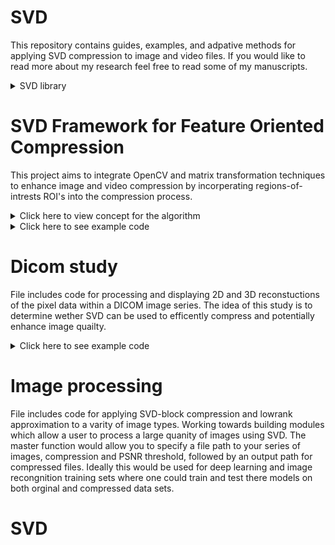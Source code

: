 # SVD
This repository contains guides, examples, and adpative methods for applying SVD compression to image and video files. If you would like to read more about my research feel free to read some of my manuscripts. 


<details>
  <summary>SVD library</summary>


</details>


# SVD Framework for Feature Oriented Compression
This project aims to integrate OpenCV and matrix transformation techniques to enhance image and video compression by incorperating regions-of-intrests ROI's into the compression process. 


<details>
  <summary>Click here to view concept for the algorithm</summary>
![Fc-SVD algorithm](https://github.com/Jesse-Redford/Adpative-SVD/blob/master/fc-SVD%20algorithm.PNG?raw=true)
</details>

<details>
  <summary>Click here to see example code</summary>


</details>

# Dicom study
File includes code for processing and displaying 2D and 3D reconstuctions of the pixel data within a DICOM image series.
The idea of this study is to determine wether SVD can be used to efficently compress and potentially enhance image quailty.

<details>
  <summary>Click here to see example code</summary>
  
  #========================= DICOM Study ============================#

# FileName: svd_dicom_study.py
# Author: Jesse Redford
# Date: 12/22/2019

# Objective: Determine wether a Global & Localized rank approximation scheme(s) 
#            using SVD and CUR decomposition methods can reduce image noise and 
#            enhance 2D-3D image reconstruction of DICOM CT and MRI image series

#==================== Virtual Environment ==============================#

# Canopy Environment = admin = python 2.7.13
# Installation refrence for pydicom libary https://pydicom.github.io/pydicom/dev/old/getting_started.html
# Run script from virutal env
# ---> Open Canopy cmd
# ------> conda activate pydicomenv
# ---------> cd Desktop\Avante
# ------------> python dicom-python.py

#=====================Dependices-References=============================#
import os
import sys
sys.path.append(r'c:\users\jesse\appdata\local\programs\python\python36\lib\site-packages')

import pydicom 
from pydicom import dcmread
from pydicom import pixel_data_handlers

import numpy as np
from numpy.linalg import svd

import matplotlib.pyplot as plt
from mpl_toolkits.mplot3d.art3d import Poly3DCollection

import scipy.ndimage
from skimage import morphology
from skimage import measure
from skimage.transform import resize
from sklearn.cluster import KMeans

from plotly import __version__
from plotly.offline import download_plotlyjs, init_notebook_mode, plot, iplot
import plotly.figure_factory as FF
from plotly.graph_objs import *

# ======================== Function Reference ========================#
# - convert_series_image(series_path,series_image):
# - load_scan(path):
# - get_pixels_hu(scans):
# - hist_plot(imgs_to_process):
# - sample_stack(stack, rows = ? , cols = ?, start_with = ?, show_every = ?):
# - resample(image, scan, new_spacing=[1,1,1]):
# - make_mesh(image, threshold, step_size):
# - plotly_3d(verts, faces, edges = True, slice_color_map = True): --> open interactive webpage with the 3D plot
# - plt_3d(verts, faces):

# SETUP & RUN A DICOM STUDY 

#===================== Load DICOM Data (Specify paths) ==================#
CT_Knee_Series1 = r'C:/Users/Jesse/Desktop/Avante/working_folder/CT/series-000001'
CT_Knee_Series2 = r'C:/Users/Jesse/Desktop/Avante/working_folder/CT/series-000002'
CT_Knee_Series3 = r'C:/Users/Jesse/Desktop/Avante/working_folder/CT/series-000003'
CT_Knee_Series4 = r'C:/Users/Jesse/Desktop/Avante/working_folder/CT/series-000004'
CT_Knee_Series5 = r'C:/Users/Jesse/Desktop/Avante/working_folder/CT/series-000005'
CT_Knee_Series6 = r'C:/Users/Jesse/Desktop/Avante/working_folder/CT/series-000006'
MRI_abdomen = r'C:\Users\Jesse\Desktop\Avante\Dicom studies-20191218T180250Z-001\Dicom studies\MRI\1b9baeb16d2aeba13bed71045df1bc65\series-000001'
series_image = 'image-000001.dcm' # specific image in series

#====================== Setup Directory  ==============================#
# Choose DICOM series to examine
data_path = MRI_abdomen 

# Select output path to save processed images
output_path = working_path = r'C:\Users\Jesse\Desktop\Avante\working_folder'

# Set a Reference ID
id=0

#====================== Process DICOM Image series  =====================#

# Process DICOM Series Slices
DICOM_Series = load_scan(data_path)

# Process and Extract Pixel Data, select number of components "k" for reconstruction
rank = k = 250
DICOM_Series_Images = get_pixels_hu(DICOM_Series,k)

# Save Processed Images to working_path
imgs_to_process = save_load_images(DICOM_Series_Images,id,output_path)

# Analysis Hounsfield Units - Need verify conversion and add better calibration criteria
#hist_plot(imgs_to_process)


#=============== 2D Reconstruction Visualization and Analysis  ================#

sample_stack(imgs_to_process) 
#convert_series_image(data_path,series_image) # display specific series image slice

#================= 3D Reconstruction Visualization and Analysis===============#

threshold = 225       # Filter --> MRI(bone~225,organs~100,skin~0) 
stepsize = 5         #  mesh --> fine = 1 < stepsize < coarse = 5,6,...
num_slices = imgs_to_process.shape[0]
edges = True          # set to true to see triangle 
slice_color_map = True # Set false for uniform color map

# Create 3D reconstruction
verts, faces = make_mesh(imgs_to_process, threshold,stepsize) 
plotly_3d(verts, faces, edges, slice_color_map,rank, threshold, stepsize, num_slices)


#======================= Function Definitions  ==========================#




def convert_series_image(series_path,series_image):
    ds = dcmread(os.path.join(series_path, series_image))
    print(ds.file_meta)
    print(ds.InstanceNumber)
    print(ds.ImageType)
    pix = ds.convert_pixel_data() 
    v = ds.pixel_array + -1024
    v = np.clip(v, 0, 50)
    plt.imshow(v, cmap='gray')
    plt.colorbar()
    plt.title('2000')
    plt.savefig('without_pillow.jpg')
    plt.show()


def load_scan(path):
    slices = [pydicom.read_file(path + '/' + s) for s in os.listdir(path)]
    slices.sort(key = lambda x: int(x.InstanceNumber))
    try:
        slice_thickness = np.abs(slices[0].ImagePositionPatient[2] - slices[1].ImagePositionPatient[2])
    except:
        slice_thickness = np.abs(slices[0].SliceLocation - slices[1].SliceLocation)
    for s in slices:
        s.SliceThickness = slice_thickness
    return slices




def low_rank(matrix,k):
    U,s,V = svd(matrix,full_matrices = False)
    reconst_matrix = np.dot(U[:,:k],np.dot(np.diag(s[:k]),V[:k,:]))
    return(reconst_matrix)



def get_pixels_hu(scans,k):
    image = np.stack([s.pixel_array for s in scans])   # create stack pixel data from series scans
    image = np.stack([low_rank(i,k) for i in image]) # Apply rank-k approximation to each scan 
    image = image.astype(np.int16)                      # Convert to int16 - should be possible as values should always be low enough (<32k)
    image = image[::-1]                                 # reverse array (start for bottom of patient - orginal series order is from chest to pelvis
    image[image == -2000] = 0                           # Apply filter - Set outside-of-scan pixels to 1, 
                                                        # The intercept is usually -1024, so air is approximately 0
    # Convert to Hounsfield units (HU)
    intercept = scans[0].RescaleIntercept if 'RescaleIntercept' in scans[0] else -1024 # if rescaleintercept note aviable in DICOM file, set to -1024 to prevent error
    slope = scans[0].RescaleSlope if 'RescaleSlope' in scans[0] else 1                 # Same for rescaleslope
    if slope != 1:
        image = slope * image.astype(np.float64)
        image = image.astype(np.int16)
    image += np.int16(intercept)
    return np.array(image, dtype=np.int16)



def hist_plot(imgs_to_process):
    plt.hist(imgs_to_process.flatten(), bins=10, color='c')
    plt.xlabel("Hounsfield Units (HU)")
    plt.ylabel("Frequency")
    plt.show()




def sample_stack(stack, rows=2, cols=2, start_with=2, show_every=75): # 2,2,2,75 # use to plot samples of series slices 
    fig,ax = plt.subplots(rows,cols,figsize=[12,12])
    for i in range(rows*cols):
        ind = start_with + i*show_every
        ax[int(i/rows),int(i % rows)].set_title('slice %d' % ind)
        ax[int(i/rows),int(i % rows)].imshow(stack[ind],cmap='gray')
        ax[int(i/rows),int(i % rows)].axis('off')
    plt.show()


    
def resample(image, scan, new_spacing=[1,1,1]): # need to fix, extracts pixel spacing between each slice from each DICOM file, will produce more accurate 3D mesh
    spacing = map(float, ([scan[0].SliceThickness] + scan[0].PixelSpacing)) # Determine current pixel spacing
    spacing = np.array(list(spacing))
    resize_factor = spacing / new_spacing
    new_real_shape = image.shape * resize_factor
    new_shape = np.round(new_real_shape)
    real_resize_factor = new_shape / image.shape
    new_spacing = spacing / real_resize_factor
    image = scipy.ndimage.interpolation.zoom(image, real_resize_factor)
    return image #, new_spacing
    


def make_mesh(image, threshold, step_size): # great mesh from the image series, returns vertices and faces used for 3D plot
    print("Transposing surface")
    p = image.transpose(2,1,0)    
    print("Calculating surface")
    verts, faces, norm, val = measure.marching_cubes_lewiner(p, threshold, step_size=step_size, allow_degenerate=False) # 
    return verts, faces



    

def plotly_3d(verts, faces, edges = True, slice_color_map = True, k = 0, threshold = 0, stepsize = 0, num_slices = 0): # Generate 3D reconstuction plot from mesh
    rank = str(k)
    threshold = str(threshold)
    stepsize = str(stepsize)
    num_slices = str(num_slices)
    if slice_color_map == True:
        colormap = "Portland"
    else:
        colormap=['rgb(236, 236, 212)','rgb(236, 236, 212)']
        
    x,y,z = zip(*verts) 
    print("Drawing")
    
    fig = FF.create_trisurf(x=x,y=y,z=z, 
                        plot_edges=edges,
                        show_colorbar = True,
                        colormap = colormap,
                        simplices=faces,
                        backgroundcolor='rgb(64, 64, 64)',
                        title= "Components used = " +rank+ "\n" + "Threshold = "+threshold + "\n" + "Stepsize = " + stepsize + "\n" + "Number of slices = " + num_slices)
    fig.show()



def save_load_images(images,id,output_path):
    np.save(output_path + "fullimages_%d.npy" % (id), images)
    file_used=output_path+"fullimages_%d.npy" % id
    imgs_to_process = np.load(file_used).astype(np.float64) 
    imgs_to_process = np.load(output_path+'fullimages_{}.npy'.format(id))
    return(imgs_to_process)
    


</details>


# Image processing
File includes code for applying SVD-block compression and lowrank approximation to a varity of image types. 
Working towards building modules which allow a user to process a large quanity of images using SVD. 
The master function would allow you to specify a file path to your series of images, compression and PSNR threshold, followed by an output path for compressed files. Ideally this would be used for deep learning and image recongnition training sets where one could train and test there models on both orginal and compressed data sets.


# SVD
